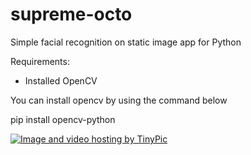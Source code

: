 # supreme-octo
Simple facial recognition on static image app for Python


Requirements:
- Installed OpenCV



You can install opencv by using the command below 

pip install opencv-python


<a href="http://pl.tinypic.com?ref=2r5dvya" target="_blank"><img src="http://i64.tinypic.com/2r5dvya.png" border="0" alt="Image and video hosting by TinyPic"></a>
